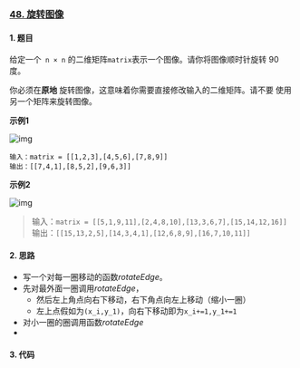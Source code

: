 ### [48. 旋转图像](https://leetcode-cn.com/problems/rotate-image/)

#### 1. 题目

给定一个` n × n` 的二维矩阵` matrix `表示一个图像。请你将图像顺时针旋转 90 度。

你必须在**原地** 旋转图像，这意味着你需要直接修改输入的二维矩阵。请不要 使用另一个矩阵来旋转图像。

**示例1**

![img](https://assets.leetcode.com/uploads/2020/08/28/mat1.jpg)

```
输入：matrix = [[1,2,3],[4,5,6],[7,8,9]]
输出：[[7,4,1],[8,5,2],[9,6,3]]
```

**示例2**

![img](https://assets.leetcode.com/uploads/2020/08/28/mat2.jpg)

> 输入：`matrix = [[5,1,9,11],[2,4,8,10],[13,3,6,7],[15,14,12,16]]`
> 输出：`[[15,13,2,5],[14,3,4,1],[12,6,8,9],[16,7,10,11]]`



#### 2. 思路

- 写一个对每一圈移动的函数$rotateEdge$。
- 先对最外面一圈调用$rotateEdge$，
  - 然后左上角点向右下移动，右下角点向左上移动（缩小一圈）
  - 左上点假如为`(x_i,y_1)`，向右下移动即为`x_i+=1,y_1+=1`
- 对小一圈的圈调用函数$rotateEdge$
- 


#### 3. 代码

```python

```

